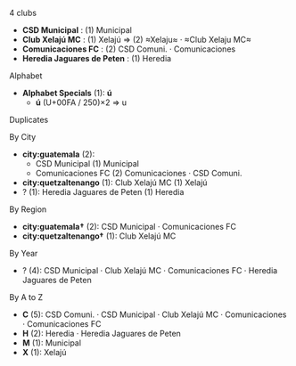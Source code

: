 4 clubs

- **CSD Municipal** : (1) Municipal
- **Club Xelajú MC** : (1) Xelajú ⇒ (2) ≈Xelaju≈ · ≈Club Xelaju MC≈
- **Comunicaciones FC** : (2) CSD Comuni. · Comunicaciones
- **Heredia Jaguares de Peten** : (1) Heredia




Alphabet

- **Alphabet Specials** (1):  **ú** 
  - **ú** (U+00FA / 250)×2 ⇒ u




Duplicates





By City

- **city:guatemala** (2): 
  - CSD Municipal  (1) Municipal
  - Comunicaciones FC  (2) Comunicaciones · CSD Comuni.
- **city:quetzaltenango** (1): Club Xelajú MC  (1) Xelajú
- ? (1): Heredia Jaguares de Peten  (1) Heredia




By Region

- **city:guatemala†** (2):   CSD Municipal · Comunicaciones FC
- **city:quetzaltenango†** (1):   Club Xelajú MC




By Year

- ? (4):   CSD Municipal · Club Xelajú MC · Comunicaciones FC · Heredia Jaguares de Peten






By A to Z

- **C** (5): CSD Comuni. · CSD Municipal · Club Xelajú MC · Comunicaciones · Comunicaciones FC
- **H** (2): Heredia · Heredia Jaguares de Peten
- **M** (1): Municipal
- **X** (1): Xelajú




